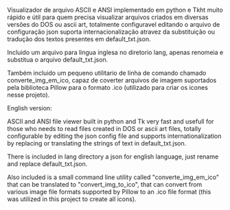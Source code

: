 Visualizador de arquivo ASCII e ANSI implementado em python e Tkht muito rápido e útil para quem precisa visualizar
arquivos criados em diversas versões do DOS ou ascii art, totalmente configuravel editando o arquivo de configuração
json suporta internacionalização atravez da substituição ou tradução dos textos presentes em default_txt.json.

Incluido um arquivo para lingua inglesa no diretorio lang, apenas renomeia e substitua o arquivo default_txt.json.

Também incluido um pequeno utilitario de linha de comando chamado converte_img_em_ico, capaz de coverter arquivos de
imagem suportados pela biblioteca Pillow para o formato .ico (utilizado para criar os icones nesse projeto).

English version:

ASCII and ANSI file viewer built in python and Tk very fast and usefull for those who needs to read files created in DOS
or ascii art files, totally configurable by editing the json config file and supports internationalization by replacing
or translating the strings of text in default_txt.json.

There is included in lang directory a json for english language, just rename and replace default_txt.json.

Also included is a small command line utility called "converte_img_em_ico" that can be translated to
"convert_img_to_ico", that can convert from various image file formats supported by Pillow to an .ico file format (this
was utilized in this project to create all icons). 
